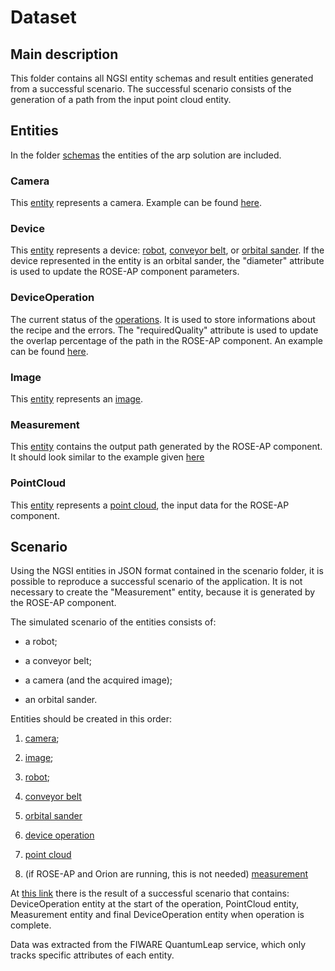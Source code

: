 # Dataset

## Main description

This folder contains all NGSI entity schemas and result entities generated from a successful scenario. The successful
scenario consists of the generation of a path from the input point cloud entity.

## Entities

In the folder [schemas](schemas) the entities of the arp solution are included.

### Camera

This [entity](schemas/camera.json) represents a camera. Example can be found [here](scenario/camera.json). 

### Device

This [entity](schemas/device.json) represents a device: [robot](scenario/robot.json), [conveyor belt](scenario/conveyor.json), 
or [orbital sander](scenario/orbitalsander.json). If the device represented in the entity is an orbital sander, 
the "diameter" attribute is used to update the ROSE-AP component parameters.  

### DeviceOperation

The current status of the [operations](schemas/deviceoperation.json). It is used to store informations about the recipe 
and the errors. The "requiredQuality" attribute is used to update the overlap percentage of the path in the ROSE-AP 
component. An example can be found [here](scenario/sanding.json).

### Image

This [entity](schemas/image.json) represents an [image](scenario/image.json).

### Measurement

This [entity](schemas/measurement.json) contains the output path generated by the ROSE-AP component. It should look similar to
the example given [here](scenario/measurement.json)

### PointCloud

This [entity](schemas/pointcloud.json) represents a [point cloud](scenario/pointcloud.json), the input data for the ROSE-AP component.

## Scenario

Using the NGSI entities in JSON format contained in the scenario folder, it is possible to reproduce a successful scenario 
of the application. It is not necessary to create the "Measurement" entity, because it is generated by the ROSE-AP component.

The simulated scenario of the entities consists of:

- a robot;

- a conveyor belt;

- a camera (and the acquired image);

- an orbital sander.

Entities should be created in this order:

1. [camera](scenario/camera.json);

2. [image](scenario/image.json);

3. [robot](scenario/robot.json);

4. [conveyor belt](scenario/conveyor.json)

5. [orbital sander](scenario/orbitalsander.json)

6. [device operation](scenario/sanding.json)

7. [point cloud](scenario/pointcloud.json)

8. (if ROSE-AP and Orion are running, this is not needed) [measurement](scenario/measurement.json)

At [this link](data.json) there is the result of a successful scenario that contains: DeviceOperation entity at the start of the operation,
PointCloud entity, Measurement entity and final DeviceOperation entity when operation is complete. 

Data was extracted from the FIWARE QuantumLeap service, which only tracks specific attributes of each entity.
